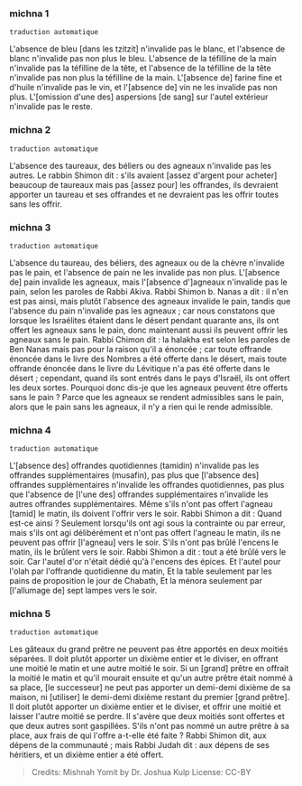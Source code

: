 
### michna 1

`traduction automatique`

L'absence de bleu [dans les tzitzit] n'invalide pas le blanc, et l'absence de blanc n'invalide pas non plus le bleu. L'absence de la téfilline de la main n'invalide pas la téfilline de la tête, et l'absence de la téfilline de la tête n'invalide pas non plus la téfilline de la main. L'[absence de] farine fine et d'huile n'invalide pas le vin, et l'[absence de] vin ne les invalide pas non plus. L'[omission d'une des] aspersions [de sang] sur l'autel extérieur n'invalide pas le reste.

### michna 2

`traduction automatique`

L'absence des taureaux, des béliers ou des agneaux n'invalide pas les autres. Le rabbin Shimon dit : s'ils avaient [assez d'argent pour acheter] beaucoup de taureaux mais pas [assez pour] les offrandes, ils devraient apporter un taureau et ses offrandes et ne devraient pas les offrir toutes sans les offrir.

### michna 3

`traduction automatique`

L'absence du taureau, des béliers, des agneaux ou de la chèvre n'invalide pas le pain, et l'absence de pain ne les invalide pas non plus. L'[absence de] pain invalide les agneaux, mais l'[absence d']agneaux n'invalide pas le pain, selon les paroles de Rabbi Akiva. Rabbi Shimon b. Nanas a dit : il n'en est pas ainsi, mais plutôt l'absence des agneaux invalide le pain, tandis que l'absence du pain n'invalide pas les agneaux ; car nous constatons que lorsque les Israélites étaient dans le désert pendant quarante ans, ils ont offert les agneaux sans le pain, donc maintenant aussi ils peuvent offrir les agneaux sans le pain. Rabbi Chimon dit : la halakha est selon les paroles de Ben Nanas mais pas pour la raison qu'il a énoncée ; car toute offrande énoncée dans le livre des Nombres a été offerte dans le désert, mais toute offrande énoncée dans le livre du Lévitique n'a pas été offerte dans le désert ; cependant, quand ils sont entrés dans le pays d'Israël, ils ont offert les deux sortes. Pourquoi donc dis-je que les agneaux peuvent être offerts sans le pain ? Parce que les agneaux se rendent admissibles sans le pain, alors que le pain sans les agneaux, il n'y a rien qui le rende admissible.

### michna 4

`traduction automatique`

L'[absence des] offrandes quotidiennes (tamidin) n'invalide pas les offrandes supplémentaires (musafin), pas plus que [l'absence des] offrandes supplémentaires n'invalide les offrandes quotidiennes, pas plus que l'absence de [l'une des] offrandes supplémentaires n'invalide les autres offrandes supplémentaires. Même s'ils n'ont pas offert l'agneau [tamid] le matin, ils doivent l'offrir vers le soir. Rabbi Shimon a dit : Quand est-ce ainsi ? Seulement lorsqu'ils ont agi sous la contrainte ou par erreur, mais s'ils ont agi délibérément et n'ont pas offert l'agneau le matin, ils ne peuvent pas offrir [l'agneau] vers le soir. S'ils n'ont pas brûlé l'encens le matin, ils le brûlent vers le soir. Rabbi Shimon a dit : tout a été brûlé vers le soir. Car l'autel d'or n'était dédié qu'à l'encens des épices. Et l'autel pour l'olah par l'offrande quotidienne du matin, Et la table seulement par les pains de proposition le jour de Chabath, Et la ménora seulement par [l'allumage de] sept lampes vers le soir.

### michna 5

`traduction automatique`

Les gâteaux du grand prêtre ne peuvent pas être apportés en deux moitiés séparées. Il doit plutôt apporter un dixième entier et le diviser, en offrant une moitié le matin et une autre moitié le soir. Si un [grand] prêtre en offrait la moitié le matin et qu'il mourait ensuite et qu'un autre prêtre était nommé à sa place, [le successeur] ne peut pas apporter un demi-demi dixième de sa maison, ni [utiliser] le demi-demi dixième restant du premier [grand prêtre]. Il doit plutôt apporter un dixième entier et le diviser, et offrir une moitié et laisser l'autre moitié se perdre. Il s'avère que deux moitiés sont offertes et que deux autres sont gaspillées. S'ils n'ont pas nommé un autre prêtre à sa place, aux frais de qui l'offre a-t-elle été faite ? Rabbi Shimon dit, aux dépens de la communauté ; mais Rabbi Judah dit : aux dépens de ses héritiers, et un dixième entier a été offert.

> Credits: Mishnah Yomit by Dr. Joshua Kulp
> License: CC-BY
